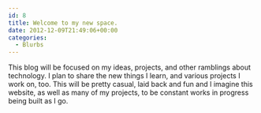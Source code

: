 ```yaml
---
id: 8
title: Welcome to my new space.
date: 2012-12-09T21:49:06+00:00
categories:
  - Blurbs
---
```


This blog will be focused on my ideas, projects, and other ramblings about technology. I plan to share the new things I learn, and various projects I work on, too. This will be pretty casual, laid back and fun and I imagine this website, as well as many of my projects, to be constant works in progress being built as I go.
